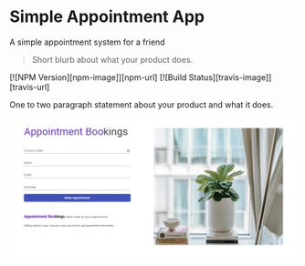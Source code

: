 # Simple Appointment App
A simple appointment system for a friend 

> Short blurb about what your product does.

[![NPM Version][npm-image]][npm-url]
[![Build Status][travis-image]][travis-url]


One to two paragraph statement about your product and what it does.

![](assets/s1.png)
